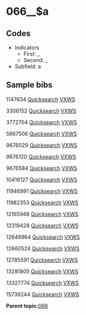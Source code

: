 # 066\_\_$a

## Codes

-   Indicators
    -   First: \_
    -   Second: \_
-   Subfield: a

## Sample bibs

1147634 [Quicksearch](https://search.library.yale.edu/catalog/1147634) [VXWS](http://prodorbis.library.yale.edu:7014/vxws/GetHoldingsService?bibId=1147634)

3306152 [Quicksearch](https://search.library.yale.edu/catalog/3306152) [VXWS](http://prodorbis.library.yale.edu:7014/vxws/GetHoldingsService?bibId=3306152)

3772704 [Quicksearch](https://search.library.yale.edu/catalog/3772704) [VXWS](http://prodorbis.library.yale.edu:7014/vxws/GetHoldingsService?bibId=3772704)

5667506 [Quicksearch](https://search.library.yale.edu/catalog/5667506) [VXWS](http://prodorbis.library.yale.edu:7014/vxws/GetHoldingsService?bibId=5667506)

9676029 [Quicksearch](https://search.library.yale.edu/catalog/9676029) [VXWS](http://prodorbis.library.yale.edu:7014/vxws/GetHoldingsService?bibId=9676029)

9676120 [Quicksearch](https://search.library.yale.edu/catalog/9676120) [VXWS](http://prodorbis.library.yale.edu:7014/vxws/GetHoldingsService?bibId=9676120)

9676584 [Quicksearch](https://search.library.yale.edu/catalog/9676584) [VXWS](http://prodorbis.library.yale.edu:7014/vxws/GetHoldingsService?bibId=9676584)

10416127 [Quicksearch](https://search.library.yale.edu/catalog/10416127) [VXWS](http://prodorbis.library.yale.edu:7014/vxws/GetHoldingsService?bibId=10416127)

11946991 [Quicksearch](https://search.library.yale.edu/catalog/11946991) [VXWS](http://prodorbis.library.yale.edu:7014/vxws/GetHoldingsService?bibId=11946991)

11982353 [Quicksearch](https://search.library.yale.edu/catalog/11982353) [VXWS](http://prodorbis.library.yale.edu:7014/vxws/GetHoldingsService?bibId=11982353)

12165948 [Quicksearch](https://search.library.yale.edu/catalog/12165948) [VXWS](http://prodorbis.library.yale.edu:7014/vxws/GetHoldingsService?bibId=12165948)

12319428 [Quicksearch](https://search.library.yale.edu/catalog/12319428) [VXWS](http://prodorbis.library.yale.edu:7014/vxws/GetHoldingsService?bibId=12319428)

12646964 [Quicksearch](https://search.library.yale.edu/catalog/12646964) [VXWS](http://prodorbis.library.yale.edu:7014/vxws/GetHoldingsService?bibId=12646964)

12660524 [Quicksearch](https://search.library.yale.edu/catalog/12660524) [VXWS](http://prodorbis.library.yale.edu:7014/vxws/GetHoldingsService?bibId=12660524)

12785591 [Quicksearch](https://search.library.yale.edu/catalog/12785591) [VXWS](http://prodorbis.library.yale.edu:7014/vxws/GetHoldingsService?bibId=12785591)

13281805 [Quicksearch](https://search.library.yale.edu/catalog/13281805) [VXWS](http://prodorbis.library.yale.edu:7014/vxws/GetHoldingsService?bibId=13281805)

13327774 [Quicksearch](https://search.library.yale.edu/catalog/13327774) [VXWS](http://prodorbis.library.yale.edu:7014/vxws/GetHoldingsService?bibId=13327774)

15739244 [Quicksearch](https://search.library.yale.edu/catalog/15739244) [VXWS](http://prodorbis.library.yale.edu:7014/vxws/GetHoldingsService?bibId=15739244)

**Parent topic:**[066](../../tags/066/066.md)

